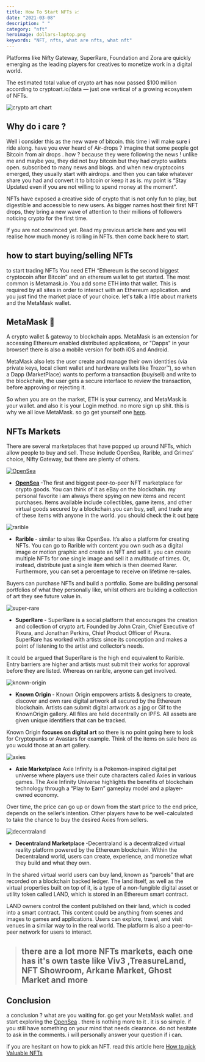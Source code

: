 ```yaml
---
title: How To Start NFTs 📈
date: "2021-03-08"
description: " "
category: "nft"
heroimage: dollars-laptop.png
keywords: "NFT, nfts, what are nfts, what nft"
---
```


Platforms like Nifty Gateway, SuperRare, Foundation and Zora are quickly emerging as the leading players for creatives to monetize work in a digital world.

The estimated total value of crypto art has now passed $100 million according to cryptoart.io/data — just one vertical of a growing ecosystem of NFTs.

![crypto art chart](./crypto-art-chart.png)

## Why do i care ?

<!-- “NFT”  -->

Well i consider this as the new wave of bitcoin. this time i will make sure i ride along. have you ever heard of Air-drops ? imagine that some people got Bitcoin from air drops . how ? because they were following the news ! unlike me and maybe you, they did not buy bitcoin but they had crypto wallets open. subscribed to many news and blogs. and when new cryptocoins emerged, they usually start with airdrops. and then you can take whatever share you had and convert it to bitcoin or keep it as is. my point is “Stay Updated even if you are not willing to spend money at the moment”.

NFTs have exposed a creative side of crypto that is not only fun to play, but digestible and accessible to new users. As bigger names host their first NFT drops, they bring a new wave of attention to their millions of followers noticing crypto for the first time.

If you are not convinced yet. Read my previous article here and you will realise how much money is rolling in NFTs. then come back here to start.

## how to start buying/selling NFTs

to start trading NFTs You need ETH “Ethereum is the second biggest cryptocoin after Bitcoin” and an ethereum wallet to get started. The most common is Metamask.io .You add some ETH into that wallet. This is required by all sites in order to interact with an Ethereum application. and you just find the market place of your choice. let's talk a little about markets and the MetaMask wallet.

## MetaMask 🦊

A crypto wallet & gateway to blockchain apps. MetaMask is an extension for accessing Ethereum enabled distributed applications, or "Dapps" in your browser! there is also a mobile version for both iOS and Android.

MetaMask also lets the user create and manage their own identities (via private keys, local client wallet and hardware wallets like Trezor™), so when a Dapp (MarketPlace) wants to perform a transaction (buy/sell) and write to the blockchain, the user gets a secure interface to review the transaction, before approving or rejecting it.

So when you are on the market, ETH is your currency, and MetaMask is your wallet. and also it is your Login method. no more sign up shit. this is why we all love MetaMask. so go get yourself one [here](https://metamask.io/download.html).

## NFTs Markets

There are several marketplaces that have popped up around NFTs, which allow people to buy and sell. These include OpenSea, Rarible, and Grimes’ choice, Nifty Gateway, but there are plenty of others.

<a href="https://opensea.io?ref=0x008d8c1adf0ece93d7a4464854c50590e0c3f0db">

![OpenSea](./opensea.jpg)

</a>

- <strong> [OpenSea](https://opensea.io?ref=0x008d8c1adf0ece93d7a4464854c50590e0c3f0db) </strong> -The first and biggest peer-to-peer NFT marketplace for crypto goods. You can think of it as eBay on the blockchain. my personal favorite i am always there spying on new items and recent purchases. Items available include collectibles, game items, and other virtual goods secured by a blockchain.you can buy, sell, and trade any of these items with anyone in the world. you should check the it out [here](https://opensea.io?ref=0x008d8c1adf0ece93d7a4464854c50590e0c3f0db)

![rarible](./rarible.png)

- <strong> Rarible </strong>- similar to sites like OpenSea. It’s also a platform for creating NFTs. You can go to Rarible with content you own such as a digital image or motion graphic and create an NFT and sell it. you can create multiple NFTs for one single image and sell it a multitude of times. Or, instead, distribute just a single item which is then deemed Rarer. Furthermore, you can set a percentage to receive on lifetime re-sales.

Buyers can purchase NFTs and build a portfolio. Some are building personal portfolios of what they personally like, whilst others are building a collection of art they see future value in.

![super-rare](./super-rare.png)

- <strong> SuperRare </strong>- SuperRare is a social platform that encourages the creation and collection of crypto art. Founded by John Crain, Chief Executive of Pixura, and Jonathan Perkins, Chief Product Officer of Pixura. SuperRare has worked with artists since its conception and makes a point of listening to the artist and collector’s needs.

It could be argued that SuperRare is the high end equivalent to Rarible. Entry barriers are higher and artists must submit their works for approval before they are listed. Whereas on rarible, anyone can get involved.

![known-origin](./known-origin.png)

- <strong> Known Origin </strong>- Known Origin empowers artists & designers to create, discover and own rare digital artwork all secured by the Ethereum blockchain. Artists can submit digital artwork as a jpg or Gif to the KnownOrigin gallery. All files are held decentrally on IPFS. All assets are given unique identifiers that can be tracked.

Known Origin <strong> focuses on digital art</strong> so there is no point going here to look for Cryptopunks or Avastars for example. Think of the items on sale here as you would those at an art gallery.

![axies](./axies.png)

- <strong>Axie Marketplace</strong> Axie Infinity is a Pokemon-inspired digital pet universe where players use their cute characters called Axies in various games. The Axie Infinity Universe highlights the benefits of blockchain technology through a “Play to Earn” gameplay model and a player-owned economy.

Over time, the price can go up or down from the start price to the end price, depends on the seller’s intention. Other players have to be well-calculated to take the chance to buy the desired Axies from sellers.

![decentraland](./decentraland.png)

- <strong> Decentraland Marketplace </strong> -Decentraland is a decentralized virtual reality platform powered by the Ethereum blockchain. Within the Decentraland world, users can create, experience, and monetize what they build and what they own.

In the shared virtual world users can buy land, known as “parcels” that are recorded on a blockchain backed ledger. The land itself, as well as the virtual properties built on top of it, is a type of a non-fungible digital asset or utility token called LAND, which is stored in an Ethereum smart contract.

LAND owners control the content published on their land, which is coded into a smart contract. This content could be anything from scenes and images to games and applications. Users can explore, travel, and visit venues in a similar way to in the real world. The platform is also a peer-to-peer network for users to interact.

> ## there are a lot more NFTs markets, each one has it's own taste like Viv3 ,TreasureLand, NFT Showroom, Arkane Market, Ghost Market and more

## Conclusion

a conclusion ? what are you waiting for. go get your MetaMask wallet. and start exploring the [OpenSea](https://opensea.io?ref=0x008d8c1adf0ece93d7a4464854c50590e0c3f0db) . there is nothing more to it . it is so simple. if you still have something on your mind that needs clearance. do not hesitate to ask in the comments. i will personally answer your question if i can.

if you are hesitant on how to pick an NFT. read this article here <a href="/nfts/valuable-nfts/"> How to pick Valuable NFTs </a>
